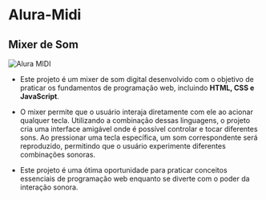 # Alura-Midi
## Mixer de Som

![Alura MIDI](https://github.com/FabianeElla/Alura-Midi/assets/124746177/3a4581a3-2b4b-42d9-9966-dd36c0132d9b)

* Este projeto é um mixer de som digital desenvolvido com o objetivo de praticar os fundamentos de programação web, incluindo **HTML, CSS e JavaScript**. 

* O mixer permite que o usuário interaja diretamente com ele ao acionar qualquer tecla. Utilizando a combinação dessas linguagens, o projeto cria uma interface amigável onde é possível controlar e tocar diferentes sons. Ao pressionar uma tecla específica, um som correspondente será reproduzido, permitindo que o usuário experimente diferentes combinações sonoras.

* Este projeto é uma ótima oportunidade para praticar conceitos essenciais de programação web enquanto se diverte com o poder da interação sonora.
